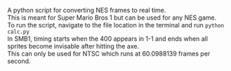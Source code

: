 A python script for converting NES frames to real time.<br>
This is meant for Super Mario Bros 1 but can be used for any NES game.<br>
To run the script, navigate to the file location in the terminal and run <code>python calc.py</code><br>
In SMB1, timing starts when the 400 appears in 1-1 and ends when all sprites become invisable after hitting the axe.<br>
This can only be used for NTSC which runs at 60.0988139 frames per second.
